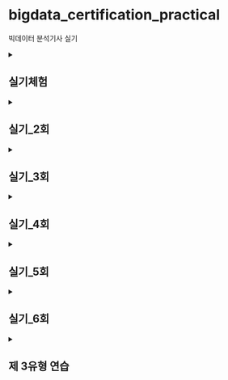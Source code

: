 # bigdata_certification_practical
빅데이터 분석기사 실기



<details>
    <summary><h2>실기체험</h2></summary>

## 
### ♠ big_2nd.py
#### EDA
- 데이터 로드 (3500, 11), (2482, 10)
- pandas set option
#### Preprocessing
- '총구매액', '최대구매액'이 0이하인 값 제거 (3490, 11), (2473, 10)
- '총구매액' < '최대구매액'인 데이터 제거 (3430, 11), (2438, 10)
- ~~'총구매액' < '환불금액'인 데이터 제거~~
- '환불금액' 결측치 0으로 대체 & int형으로 변환
- ~~'주구매상품', '주구매지점' 라벨인코딩~~
- '주구매상품', '주구매지점' 원핫인코딩
- '총구매액', '최대구매액', '환불금액' 스케일링
#### Modeling
- RF
- DT
- ET
- SVM

### ♠ big_2nd_q2.py
: big_2nd.py 다시
- 데이터 로드
- 결측치 대체 (0)
- string 데이터 LabelEncoding
- valid 데이터 split
- RandomForest 모델링
- valid score : 0.6171428571428571
- roc-auc score : 0.6512769042043046
- 결과 저장


### ♠ q_3.py
- 제 3유형  
![image](https://github.com/user-attachments/assets/738523fa-1d86-4985-88e0-d8232d6aeccd)
- 1) 카이제곱 통계량
    - scipy.stats.chi2_contingency
        - **두 개 이상의 범주형 변수**간의 **독립성 검정**
        - 이차원 배열(행렬)을 입력으로 받음
        - 통계량, p-value, 자유도, 기대값 테이블 을 반환
        - 이차원 배열은 각 범주에 해당하는 데이터들의 개수표
        - pd.crosstab으로 교차표를 만들어 이를 chi2_contingency의 입력으로 사용

    - scipy.stats.chisquare
        - **한 개의 범주형 변수**분포의 **일치 여부** 검정
        - 한 변수에 대한 관측값, 기댓값 총 두개의 값을 입력으로 받음
        - 통계량, p-value 를 반환

- 2) 로지스틱 회귀모형 계수
    - ~~X['Sex']= X['Sex'].apply(lambda x:1 if x=='male' else 0)~~
    - X.loc[:,'Sex']= [1 if x=='male' else 0 for x in X['Sex']]
    - model= LogisticRegression
    - model.coef_[0] : 독립변수별 계수
    - penalty 인자 : None 처리

- 3) 오즈비
    - np.exp(model.coef_[0][1])
    - 특정 변수의 계수를 지수함수로 사용하면 이 값이 **특정 변수가 한단위 증가할 때의 오즈비**가 됨.
    - 만약 두단위가 증가할 때의 오즈비를 구한다면, 계수 * 단위 수
    - 오즈비는 이진 종속변수에서 주로 사용 > 로지스틱 회귀모형(이진분류)
</details>



<details>
    <summary><h2>실기_2회</h2></summary>

## 
### ♠ 작업형1.py
- 1) 데이터 프레임 정렬
    - df.sort_value(by= '열이름', ascending= 오름차순)
    - df.sort_index

- 2) 통계값
    - 평균값 : mean()
    - 중앙값 : median()
    - 표준편차 : std()

- 3) 연산자 사용
    - or 연산자, | 연산자
    - df[(df['households']<dead_1st) | (df['households']>dead_3rd)]
    - 에러에 따라 다르게 사용


### ♠ 작업형2.py
- 데이터 확인 (info)
- 결측치 x
- object 타입 변수 인코딩 (OrdinalEncoder)
- model_selection.train_test_split
- fit & score
- score: 0.6654545454545454
</details>




<details>
    <summary><h2>실기_3회</h2></summary>

## 
### ♠ 작업형1.py
- 문제 1
    - 결측값 제거 : dropna(axis= 0) # 행제거
    - 데이터프레임 인덱스 : reset_index(inplace= True, drop= True) # 기존 인덱스가 열 값으로 들어옴.
- 문제 3
    - 결측치 갯수 : df.isna().sum()
    - 가장 많은/적은 갯수를 가진 인덱스 : .idxmax() / .idxmin()


### ♠ 작업형2.py
- OrdinalEncoder 인자 외우기 
(참고) https://data-yun.tistory.com/entry/Python-LabelEncoder-VS-OrdinalEncoder 
- 형변환 : astype(int) == astype('int64')
- 클래스 별 예측 확률 : model.predict_proba(test_x)
</details>




<details>
    <summary><h2>실기_4회</h2></summary>
   
## 
### ♠ 작업형1.py
- 문제 1
    - describe()['25%'] == quantile(0.25)
    - describe()['75%'] == quantile(0.75)

- 문제 3
    - df['col'].dropna  ❌
    - df.dropna(subset= ['col'])  ⭕️
    : 'col'열에서 NaN인 값인 행을 제거

### ♠ 작업형2.py
- y= train['result']
- X= train.drop('result', axis= 1) # axis= 1 : 열 기준 제거
</details>




<details>
    <summary><h2>실기_5회</h2></summary>
   
## 
### ♠ 작업형1.py
- 문제 1
    - 특정 열에서 결측치를 가진 행 drop : df.dropna(subset=['col'])
    - 하지만, 결측치가 아닌 특정 값을 가진 행 drop은? : df[df['col']!= 'vaule']
    > 쉽게 생각하기..!

- 문제 2
    - 제곱 : a**2

- 문제 3
    - 그룹화 : df.groupby('col').sum()  (sum 외에도 mean, median, count, min/max, var, std 등 가능)
    - 그룹화 다중 통계량 : df.groupby('col').agg(['mean', 'var'])

### ♠ 작업형2.py
- object 컬럼
    - LabelEncoder
        - 타겟값(y)을 대상으로 함
        - 따라서 1차원만 입력으로 받음
        - int형으로 반환
    - OrdinalEncoder
        - 독립변수(x)를 대상으로 함
        - 따라서 2차원 배열을 입력으로 받음
        - float형으로 반환  
    => OrdinalEncoder().fit_transform(train[['col1','col2']]).**astype(int)**

- validation 셋 분리해서 성능확인
    - sklearn.model_selection.train_test_split() 사용

- 여러 모델 비교
    - 분류 (Classifier)
        - sklearn.ensemble.RandomForestClassifier
        - sklearn.linear_model.LogisticRegres**sion**
        - xgboost.XGBClassifier
    - 회귀 (Regressor)
        - sklearn.ensemble.RandomForestRegressor
        - sklearn.linear_model.LinearRegres**sion**
        - xgboost.XGBRegressor
</details>




<details>
    <summary><h2>실기_6회</h2></summary>
   
## 
### ♠ 변형.py
- 제 1유형
    - 문제 1
        - df.groupby('col1').mean()  # 각 열의 평균
        - df.gruouby('col1')['col2'].mean()  # col2 열의 평균
        - df.groupby(['col1', 'col2']).mean()  # 그룹화
    - 문제 2
        - df.groupby(['col']).count() == df['col'].value_counts()
    - 문제 3
        - df[df['col1'].**isin**(['v1','v2','v3'])]['col2']  # T/F로 반환
- 제 2유형
    - le.classes_  # LabelEncoder 변환된 문자열의 리스트, 인덱스로 인코딩됨
    - oe.categories_  # OrdinalEncoder로 변환된 문자열 리스트
    - ~~le.inverse_transform(pred)  # 라벨인코딩의 디코딩~~
    - train_x, test_x, train_y, test_y = train_test_split()  # 순서!!
    - sklearn.metrics.f1_score(true, pred)  # f1_score 외에도 accuracy_score, precision_score, recall_score 등 가능
</details>



<details>
    <summary><h2>제 3유형 연습</h2></summary>
   
## 
### 가설 검정 방법
1) 가설 세우기
2) 정규성 검정하기 (shapiro-wilk 검정)
3) 가설 검정하기
4) 통계량 및 유의확률 구하기
5) 유의수준과 유희확률을 비교하여 기각/채택 결정

### 정규성 검정
- 정규성인지 아닌지에 따라 사용하는 검정방법이 다르다.
- scipy.stats.shapiro(df.col)
- pvalue 값에 따라, '정규성을 따른다'는 귀무가설을 기각/채택

### 단일 표본 (집단의 평균 vs 특정 값)
- 정규성 O : t-검정 
    - scipy.stats.ttest_1samp(df['col'], **popmean**= value, alternative= 'two-sided')
    - alternative : 대립가설과의 비교 ((default)인지 아닌지: two-sided, (왼쪽기준) 더큰가 : greater, 더작은가: less)

- 정규성 X : 윌콕슨 부호검정
    - scipy.stats.wilcoxon(df['col']-value, alternative= 'greater')
    - alternative 는 위와 동일

### 대응 표본 (동일한 모집단으로부터 추출된 두 집단간의 비교)
- t-검정
    - scipy.stats.ttest_rel(df.col1, df.col2, alternative= 'less')
- 대응표본의 경우에는 등분산 검정을 실시 x, shapiro검정 필요 x (같은 모집단으로부터 추출되기 때문에 분산은 당연히 같다.)
- 만약, 같은 모집단에서 추출된게 아니라면, 두 값의 차이값의 정규성을 확인하여 비정규성을 띌시 위와 동일하게 wilcoxon 사용

### 독립 표본 (독립된 두 집단, 등분산 여부에 따라 통계량 계산식이 다름)
- 두 독립된 그룹이 서로 같은 분산을 가지는가
    - scipy.stats.levene  or  scipy.stats.bartlett
- t-검정
    - scipy.stats.ttest_ind()


